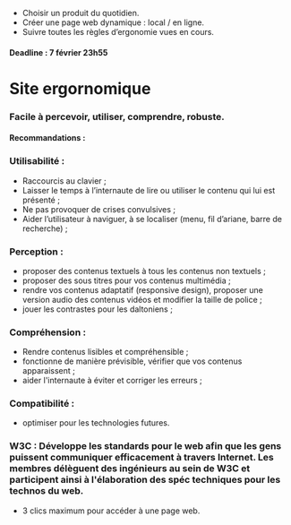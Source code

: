 - Choisir un produit du quotidien.
- Créer une page web dynamique : local / en ligne.
- Suivre toutes les règles d’ergonomie vues en cours.
#### Deadline : 7 février 23h55

# Site ergornomique

### Facile à percevoir, utiliser, comprendre, robuste.
#### Recommandations :

### Utilisabilité :
* Raccourcis au clavier ;
* Laisser le temps à l’internaute de lire ou utiliser le contenu qui lui est présenté ;
* Ne pas provoquer de crises convulsives ;
* Aider l’utilisateur à naviguer, à se localiser (menu, fil d’ariane, barre de recherche) ;

### Perception :
* proposer des contenus textuels à tous les contenus non textuels ;
* proposer des sous titres pour vos contenus multimédia ;
* rendre vos contenus adaptatif (responsive design), proposer une version audio des contenus vidéos et modifier la taille de police ;
* jouer les contrastes pour les daltoniens ;
			
### Compréhension :
* Rendre contenus lisibles et compréhensible ;
* fonctionne de manière prévisible, vérifier que vos contenus apparaissent ;
* aider l'internaute à éviter et corriger les erreurs ;

### Compatibilité :
* optimiser pour les technologies futures.

### W3C : Développe les standards pour le web afin que les gens puissent communiquer efficacement à travers Internet. Les membres délèguent des ingénieurs au sein de W3C et participent ainsi à l'élaboration des spéc techniques pour les technos du web.

* 3 clics maximum pour accéder à une page web.
